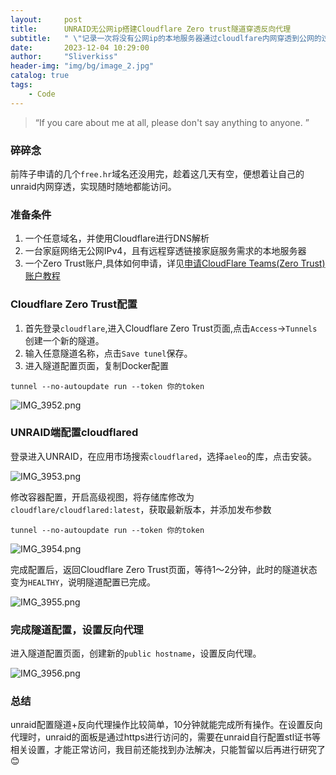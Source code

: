 ```yaml
---
layout:     post
title:      UNRAID无公网ip搭建Cloudflare Zero trust隧道穿透反向代理
subtitle:   " \"记录一次将没有公网ip的本地服务器通过cloudlfare内网穿透到公网的过程\""
date:       2023-12-04 10:29:00
author:     "Sliverkiss"
header-img: "img/bg/image_2.jpg"
catalog: true
tags:
    - Code
---
```


> “If you care about me at all, please don't say anything to anyone. ”

### 碎碎念

前阵子申请的几个`free.hr`域名还没用完，趁着这几天有空，便想着让自己的unraid内网穿透，实现随时随地都能访问。

### 准备条件

1. 一个任意域名，并使用Cloudflare进行DNS解析
2. 一台家庭网络无公网IPv4，且有远程穿透链接家庭服务需求的本地服务器
3. 一个Zero Trust账户,具体如何申请，详见[申请CloudFlare Teams(Zero Trust)账户教程](https://blog.misaka.rest/2023/02/08/cf-teams/?highlight=warp)

### Cloudflare Zero Trust配置

1. 首先登录`cloudflare`,进入Cloudflare Zero Trust页面,点击`Access`->`Tunnels`创建一个新的隧道。
2. 输入任意隧道名称，点击`Save tunel`保存。
3. 进入隧道配置页面，复制Docker配置

```shell
tunnel --no-autoupdate run --token 你的token
```

![IMG_3952.png](https://pic.ziyuan.wang/2023/12/04/guest_acfb40ea13f3a.png)

### UNRAID端配置cloudflared

登录进入UNRAID，在应用市场搜索`cloudflared`，选择`aeleo`的库，点击安装。

![IMG_3953.png](https://pic.ziyuan.wang/2023/12/04/guest_46a3393691196.png)

修改容器配置，开启高级视图，将存储库修改为`cloudflare/cloudflared:latest`，获取最新版本，并添加发布参数

```shell
tunnel --no-autoupdate run --token 你的token
```

![IMG_3954.png](https://pic.ziyuan.wang/2023/12/04/guest_e96ab60ff4ea1.png)

完成配置后，返回Cloudflare Zero Trust页面，等待1～2分钟，此时的隧道状态变为`HEALTHY`，说明隧道配置已完成。

![IMG_3955.png](https://pic.ziyuan.wang/2023/12/04/guest_ee952a0cb77b0.png)

### 完成隧道配置，设置反向代理
进入隧道配置页面，创建新的`public hostname`，设置反向代理。

![IMG_3956.png](https://pic.ziyuan.wang/2023/12/04/guest_e4745511429e8.png)

### 总结
unraid配置隧道+反向代理操作比较简单，10分钟就能完成所有操作。在设置反向代理时，unraid的面板是通过https进行访问的，需要在unraid自行配置stl证书等相关设置，才能正常访问，我目前还能找到办法解决，只能暂留以后再进行研究了😊


<!-- *———      __ 后记于 __* -->
